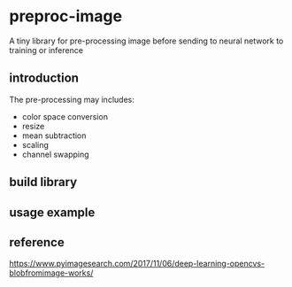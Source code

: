 # preproc-image
A tiny library for pre-processing image before sending to neural network to training or inference

## introduction

The pre-processing may includes:
- color space conversion
- resize
- mean subtraction
- scaling
- channel swapping

## build library

## usage example

## reference
https://www.pyimagesearch.com/2017/11/06/deep-learning-opencvs-blobfromimage-works/

